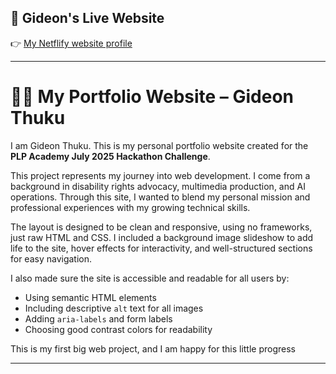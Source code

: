 ## 🔎 Gideon's Live Website

👉 [My Netflify website profile](https://gideonthukuprofile.netlify.app/) 

---

# 💼🌐 My Portfolio Website – Gideon Thuku
I am Gideon Thuku. This is my personal portfolio website created for the **PLP Academy July 2025 Hackathon Challenge**. 

This project represents my journey into web development. I come from a background in disability rights advocacy, multimedia production, and AI operations. Through this site, I wanted to blend my personal mission and professional experiences with my growing technical skills.

The layout is designed to be clean and responsive, using no frameworks, just raw HTML and CSS. I included a background image slideshow to add life to the site, hover effects for interactivity, and well-structured sections for easy navigation.

I also made sure the site is accessible and readable for all users by:
- Using semantic HTML elements
- Including descriptive `alt` text for all images
- Adding `aria-labels` and form labels
- Choosing good contrast colors for readability

This is my first big web project, and I am happy for this little progress

---


